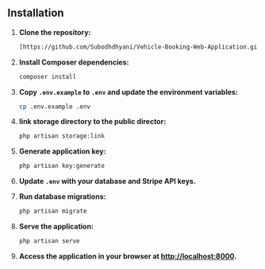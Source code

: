 ## Installation

1. **Clone the repository:**
    ```sh
    [https://github.com/Subodhdhyani/Vehicle-Booking-Web-Application.git](https://github.com/080304/Vehicle.git)
    ```

2. **Install Composer dependencies:**
    ```sh
    composer install
    ```

3. **Copy `.env.example` to `.env` and update the environment variables:**
    ```sh
    cp .env.example .env
    ```

4. **link storage directory to the public director:**
    ```sh
   php artisan storage:link
    ```
5. **Generate application key:**
    ```sh
    php artisan key:generate
    ```

6. **Update `.env` with your database and Stripe API keys.**

7. **Run database migrations:**
    ```sh
    php artisan migrate
    ```

8. **Serve the application:**
    ```sh
    php artisan serve
    ```

9. **Access the application in your browser at [http://localhost:8000](http://localhost:8000).**
